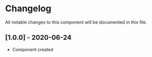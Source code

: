 # Changelog
All notable changes to this component will be documented in this file.

## [1.0.0] - 2020-06-24
- Component created
